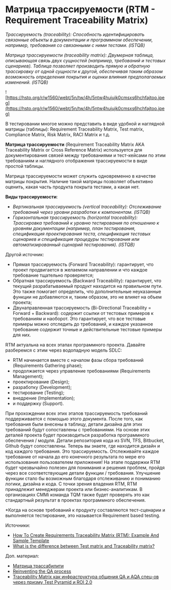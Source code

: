 # Матрица трассируемости (RTM - Requirement Traceability Matrix)

_Трассируемость (traceability): Способность идентифицировать связанные объекты в документации и программном обеспечении, например, требования со связанными с ними тестами. (ISTQB)_

_Матрица трассируемости (traceability matrix): Двумерная таблица, описывающая связь двух сущностей (например, требований и тестовых сценариев). Таблица позволяет производить прямую и обратную трассировку от одной сущности к другой, обеспечивая таким образом возможность определения покрытия и оценки влияния предполагаемых изменений. (ISTQB)_

![https://hsto.org/r/w1560/webt/5n/tw/4h/5ntw4hujujk0cmsxs6hchfajtoo.jpeg](https://hsto.org/r/w1560/webt/5n/tw/4h/5ntw4hujujk0cmsxs6hchfajtoo.jpeg)

В тестировании многое можно представить в виде удобной и наглядной матрицы (таблицы): Requirement Traceability Matrix, Test matrix, Compliance Matrix, Risk Matrix, RACI Matrix и т.д.

**Матрица трассируемости** (Requirement Traceability Matrix AKA Traceability Matrix or Cross Reference Matrix) используется для документирования связей между требованиями и тест-кейсами по этим требованиям и наглядного отображения трассируемости в виде простой таблицы.

Матрица трассируемости может служить одновременно в качестве матрицы покрытия. Наличие такой матрицы позволяет объективно оценить, какая часть продукта покрыта тестами, а какая нет.

**Виды трассируемости**:

* _Вертикальная трассируемость (vertical traceability): Отслеживание требований через уровни разработки к компонентам. (ISTQB)_
* _Горизонтальная трассируемость (horizontal traceability): Трассировка требований к уровню тестирования по отношению к уровням документации (например, план тестирования, спецификация проектирования теста, спецификация тестовых сценариев и спецификация процедуры тестирования или автоматизированный сценарий тестирования). (ISTQB)_

Другой источник:

* Прямая трассируемость (Forward Traceability): гарантирует, что проект продвигается в желаемом направлении и что каждое требование тщательно проверяется;
* Обратная трассируемость (Backward Traceability): гарантирует, что текущий разрабатываемый продукт находится на правильном пути. Это также помогает определить, что дополнительные неуказанные функции не добавляются и, таким образом, это не влияет на объем проекта;
* Двунаправленная трассируемость (Bi-Directional Traceability = Forward + Backward): содержит ссылки от тестовых примеров к требованиям и наоборот. Это гарантирует, что все тестовые примеры можно отследить до требований, и каждое указанное требование содержит точные и действительные тестовые примеры для них.

RTM актуальна на всех этапах программного проекта. Давайте разберемся с этим через водопадную модель SDLC:

* RTM начинается вместе с началом фазы сбора требований (Requirements Gathering phase);
* продолжается через управление требованиями (Requirements Management);
* проектирование (Design);
* разработку (Development);
* тестирование (Testing);
* внедрение (Implementation);
* и поддержку (Support).

При прохождении всех этих этапов трассируемость требований поддерживается с помощью этого документа. После того, как требования были внесены в таблицу, детали дизайна для этих требований будут сопоставлены с требованиями. На основе этих деталей проекта будет производиться разработка программного обеспечения / модуля. Детали репозитория кода из SVN, TFS, Bitbucket, Github будут сопоставлены. Теперь вы знаете, где находится дизайн и код каждого требования. Это трассируемость. Отслеживайте каждое требование от начала до его конечного результата по мере его использования пользователем приложения! На этапе поддержки RTM будет чрезвычайно полезен для понимания и решения проблем, пройдя через все соответствующие детали функции / требования. Улучшение функции стало бы возможным благодаря отслеживанию и пониманию логики, дизайна и кода. С точки зрения владения RTM, RTM принадлежит менеджерам проекта или бизнес-аналитикам. В организациях CMMi команда TQM также будет проверять это как стандартный результат в проектах программного обеспечения.

\*Когда на основе требований к продукту составляются тест-сценарии и выполняется тестирование, это называется Requirement based testing.

Источники:

* [How To Create Requirements Traceability Matrix (RTM): Example And Sample Template](https://www.softwaretestinghelp.com/requirements-traceability-matrix/)
* [What is the difference between Test matrix and Traceability matrix?](https://www.quora.com/What-is-difference-between-Test-matrix-and-Traceability-matrix)

Доп. материал:

* [Матрица трассабилити](https://habr.com/ru/company/simbirsoft/blog/412677/)
* [Reinventing the QA process](https://blog.picnic.nl/reinventing-the-qa-process-25854fee51f3)
* [Traceability Matrix как инфраструктура общения QA и AQA спец-ов через призму Test Pyramid и ROI 2.0](https://www.youtube.com/watch?v=Vurf7G1JgG8)
